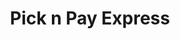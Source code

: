 ---
title: "Pick n Pay Express"
url: /gauteng/pick-n-pay-express-wimbledon-road/
shop: convenience
---